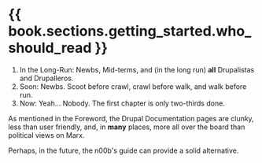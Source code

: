 # {{ book.sections.getting_started.who_should_read }}

1. In the Long-Run: Newbs, Mid-terms, and \(in the long run\) **all** Drupalistas and Drupalleros.
2. Soon: Newbs. Scoot before crawl, crawl before walk, and walk before run.
3. Now: Yeah... Nobody. The first chapter is only two-thirds done.

As mentioned in the Foreword, the Drupal Documentation pages are clunky, less than user friendly, and, in **many** places, more all over the board than political views on Marx.

Perhaps, in the future, the n00b's guide can provide a solid alternative.
